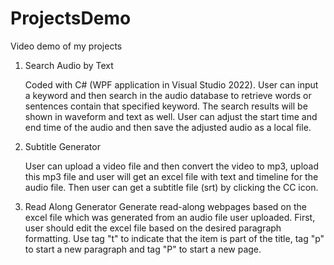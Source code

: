 # ProjectsDemo
Video demo of my projects

1. Search Audio by Text
   
    Coded with C# (WPF application in Visual Studio 2022). User can input a keyword and then search in the audio database to retrieve words or sentences contain that specified keyword. The search results will be shown in waveform and text as well. User can adjust the start time and end time of the audio and then save the adjusted audio as a local file.

2. Subtitle Generator

   User can upload a video file and then convert the video to mp3, upload this mp3 file and user will get an excel file with text and timeline for the audio file. Then user can get a subtitle file (srt) by clicking the CC icon.

3. Read Along Generator
   Generate read-along webpages based on the excel file which was generated from an audio file user uploaded. First, user should edit the excel file based on the desired paragraph formatting. Use tag "t" to indicate that the item is part of the title, tag "p" to start a new paragraph and tag "P" to start a new page.

